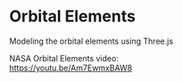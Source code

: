 # Orbital Elements

Modeling the orbital elements using Three.js  

NASA Orbital Elements video:  
https://youtu.be/Am7EwmxBAW8
